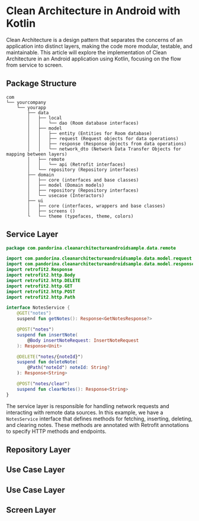 # Clean Architecture in Android with Kotlin

Clean Architecture is a design pattern that separates the concerns of an application into distinct layers, making the code more modular, testable, and maintainable. This article will explore the implementation of Clean Architecture in an Android application using Kotlin, focusing on the flow from service to screen.

## Package Structure
```
com
└── yourcompany
    └── yourapp
        ├── data
        │   ├── local
        │   │   └── dao (Room database interfaces)
        │   ├── model
        │   │   ├── entity (Entities for Room database)
        │   │   ├── request (Request objects for data operations)
        │   │   ├── response (Response objects from data operations)
        │   │   └── network_dto (Network Data Transfer Objects for mapping between layers)
        │   ├── remote
        │   │   └── api (Retrofit interfaces)
        │   └── repository (Repository interfaces)
        ├── domain
        │   ├── core (interfaces and base classes)
        │   ├── model (Domain models)
        │   ├── repository (Repository interfaces)
        │   └── usecase (Interactors)
        ├── ui
        │   ├── core (interfaces, wrappers and base classes)
        │   ├── screens ()
        └   └── theme (typefaces, theme, colors)
```



## Service Layer
```kotlin
package com.pandorina.cleanarchitectureandroidsample.data.remote

import com.pandorina.cleanarchitectureandroidsample.data.model.request.InsertNoteRequest
import com.pandorina.cleanarchitectureandroidsample.data.model.response.GetNotesResponse
import retrofit2.Response
import retrofit2.http.Body
import retrofit2.http.DELETE
import retrofit2.http.GET
import retrofit2.http.POST
import retrofit2.http.Path

interface NotesService {
    @GET("notes")
    suspend fun getNotes(): Response<GetNotesResponse?>

    @POST("notes")
    suspend fun insertNote(
        @Body insertNoteRequest: InsertNoteRequest
    ): Response<Unit>

    @DELETE("notes/{noteId}")
    suspend fun deleteNote(
        @Path("noteId") noteId: String?
    ): Response<String>

    @POST("notes/clear")
    suspend fun clearNotes(): Response<String>
}
```


The service layer is responsible for handling network requests and interacting with remote data sources. In this example, we have a  `NotesService`  interface that defines methods for fetching, inserting, deleting, and clearing notes. These methods are annotated with Retrofit annotations to specify HTTP methods and endpoints.

## Repository Layer

## Use Case Layer

## Use Case Layer

## Screen Layer
